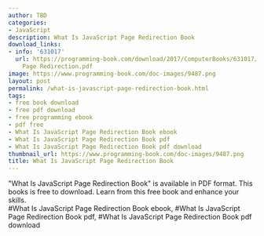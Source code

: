 ```yaml
---
author: TBD
categories:
- JavaScript
description: What Is JavaScript Page Redirection Book
download_links:
- info: '631017'
  url: https://programming-book.com/download/2017/ComputerBooks/631017/What Is JavaScript
    Page Redirection.pdf
image: https://www.programming-book.com/doc-images/9487.png
layout: post
permalink: /what-is-javascript-page-redirection-book.html
tags:
- free book download
- free pdf download
- free programming ebook
- pdf free
- What Is JavaScript Page Redirection Book ebook
- What Is JavaScript Page Redirection Book pdf
- What Is JavaScript Page Redirection Book pdf download
thumbnail_url: https://www.programming-book.com/doc-images/9487.png
title: What Is JavaScript Page Redirection Book
---
```


 
<div class="item-desc text-justify">
  "What Is JavaScript Page Redirection Book" is available in PDF format. This books is free to download. Learn from this free book and enhance your skills.
  <br>
  #What Is JavaScript Page Redirection Book ebook, #What Is JavaScript Page Redirection Book pdf, #What Is JavaScript Page Redirection Book pdf download
</div>